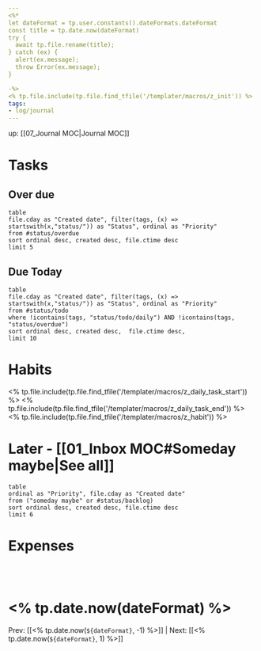 ```yaml
---
<%*
let dateFormat = tp.user.constants().dateFormats.dateFormat
const title = tp.date.now(dateFormat)
try {
  await tp.file.rename(title);
} catch (ex) {
  alert(ex.message);
  throw Error(ex.message);
}

-%>
<% tp.file.include(tp.file.find_tfile('/templater/macros/z_init')) %>
tags:
- log/journal
---
```

up: [[07_Journal MOC|Journal MOC]]
# Tasks
## Over due
```dataview
table
file.cday as "Created date", filter(tags, (x) => startswith(x,"status/")) as "Status", ordinal as "Priority"
from #status/overdue
sort ordinal desc, created desc, file.ctime desc
limit 5
```
## Due Today
```dataview
table
file.cday as "Created date", filter(tags, (x) => startswith(x,"status/")) as "Status", ordinal as "Priority"
from #status/todo
where !icontains(tags, "status/todo/daily") AND !icontains(tags, "status/overdue")
sort ordinal desc, created desc,  file.ctime desc,
limit 10
```

# Habits

<% tp.file.include(tp.file.find_tfile('/templater/macros/z_daily_task_start')) %>
<% tp.file.include(tp.file.find_tfile('/templater/macros/z_daily_task_end')) %>
<% tp.file.include(tp.file.find_tfile('/templater/macros/z_habit')) %>

# Later - [[01_Inbox MOC#Someday maybe|See all]]

```dataview
table
ordinal as "Priority", file.cday as "Created date"
from ("someday maybe" or #status/backlog)
sort ordinal desc, created desc, file.ctime desc
limit 6
```


# Expenses


<br />
<br />



# <% tp.date.now(dateFormat) %>

Prev: [[<%  tp.date.now(`${dateFormat}`, -1) %>]] | Next: [[<%  tp.date.now(`${dateFormat}`, 1) %>]]
